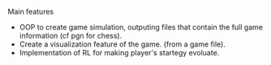 

Main features
- OOP to create game simulation, outputing files that contain the full game information (cf pgn for chess).
- Create a visualization feature of the game. (from a game file).
- Implementation of RL for making player's startegy evoluate.
